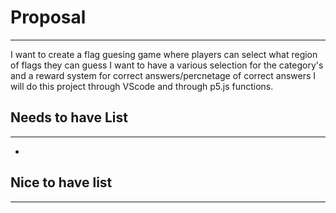 # Proposal
----------

I want to create a flag guesing game where players can select what region of flags they can guess I want to have a various selection for the category's and a reward system for correct answers/percnetage of correct answers I will do this project through VScode and through p5.js functions.

## Needs to have List
---------------------
*

## Nice to have list
--------------------
